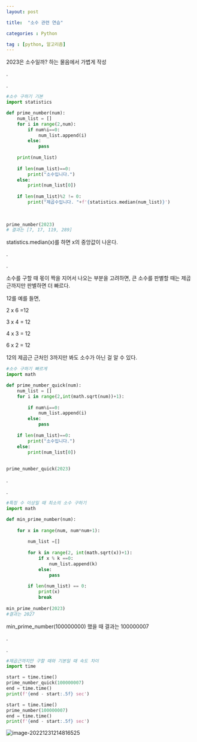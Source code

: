 ```yaml
---
layout: post

title:  "소수 관련 연습"

categories : Python

tag : [python, 알고리즘]
---
```


2023은 소수일까? 하는 물음에서 가볍게 작성

.

.

```python
#소수 구하기 기본
import statistics

def prime_number(num):
    num_list = []
    for i in range(2,num):
        if num%i==0:
            num_list.append(i)
        else:
            pass
    
    print(num_list)
    
    if len(num_list)==0:
        print("소수입니다.")
    else:
        print(num_list[0])
    
    if len(num_list)%2 != 0:
        print("제곱수입니다. "+f'{statistics.median(num_list)}')
        
        
        
prime_number(2023)
# 결과는 [7, 17, 119, 289]
```



statistics.median(x)를 하면 x의 중앙값이 나온다.

.

.

소수를 구할 때 몫이 짝을 지어서 나오는 부분을 고려하면, 큰 소수를 판별할 때는 제곱근까지만 판별하면 더 빠르다.

12를 예를 들면,

2 x 6 =12

3 x 4 = 12

4 x 3 = 12 

6 x 2 = 12



12의 제곱근 근처인 3까지만 봐도 소수가 아닌 걸 알 수 있다.

```python
#소수 구하기 빠르게
import math

def prime_number_quick(num):
    num_list = []
    for i in range(2,int(math.sqrt(num))+1):
        
        if num%i==0:
            num_list.append(i)
        else:
            pass
        
    if len(num_list)==0:
        print("소수입니다.")
    else:
        print(num_list[0])
        
        
prime_number_quick(2023)
```

.

.

```python
#특정 수 이상일 때 최소의 소수 구하기
import math

def min_prime_number(num):
    
    for x in range(num, num*num+1):
        
        num_list =[]
        
        for k in range(2, int(math.sqrt(x))+1):
            if x % k ==0:
                num_list.append(k)
            else:
                pass
        
        if len(num_list) == 0:
            print(x)
            break
            
min_prime_number(2023)           
#결과는 2027
```

min_prime_number(100000000) 했을 때 결과는 100000007

.

.

```python
#제곱근까지만 구할 때와 기본일 때 속도 차이
import time

start = time.time()
prime_number_quick(100000007)
end = time.time()
print(f'{end - start:.5f} sec')

start = time.time()
prime_number(100000007)
end = time.time()
print(f'{end - start:.5f} sec')
```

![image-20221231214816525](../../../../images/2022-12-31-prime_number/image-20221231214816525.png)
